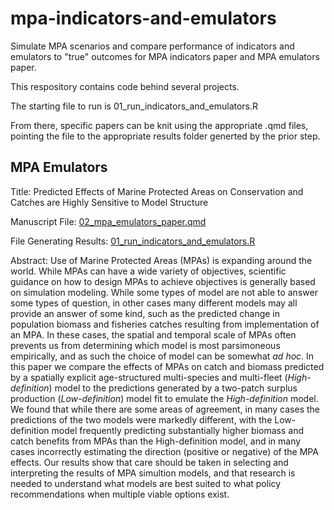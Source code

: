 # mpa-indicators-and-emulators
Simulate MPA scenarios and compare performance of indicators and emulators to "true" outcomes for MPA indicators paper and MPA emulators paper. 

This respository contains code behind several projects. 

The starting file to run is 01_run_indicators_and_emulators.R

From there, specific papers can be knit using the appropriate .qmd files, pointing the file to the appropriate results folder generted by the prior step. 

## MPA Emulators

Title: Predicted Effects of Marine Protected Areas on Conservation and Catches are Highly Sensitive to Model Structure

Manuscript File: [02_mpa_emulators_paper.qmd](https://github.com/DanOvando/mpa-indicators-and-emulators/blob/main/02_mpa_emulators_paper.qmd)

File Generating Results: [01_run_indicators_and_emulators.R](https://github.com/DanOvando/mpa-indicators-and-emulators/blob/main/01_run_indicators_and_emulators.R)

Abstract: Use of Marine Protected Areas (MPAs) is expanding around the world. While MPAs can have a wide variety of objectives, scientific guidance on how to design MPAs to achieve objectives is generally based on simulation modeling. While some types of model are not able to answer some types of question, in other cases many different models may all provide an answer of some kind, such as the predicted change in population biomass and fisheries catches resulting from implementation of an MPA. In these cases, the spatial and temporal scale of MPAs often prevents us from determining which model is most parsimoneous empirically, and as such the choice of model can be somewhat *ad hoc*. In this paper we compare the effects of MPAs on catch and biomass predicted by a spatially explicit age-structured multi-species and multi-fleet (*High-definition*) model to the predictions generated by a two-patch surplus production (*Low-definition*) model fit to emulate the *High-definition* model. We found that while there are some areas of agreement, in many cases the predictions of the two models were markedly different, with the Low-definition model frequently predicting substantially higher biomass and catch benefits from MPAs than the High-definition model, and in many cases incorrectly estimating the direction (positive or negative) of the MPA effects. Our results show that care should be taken in selecting and interpreting the results of MPA simultion models, and that research is needed to understand what models are best suited to what policy recommendations when multiple viable options exist. 
